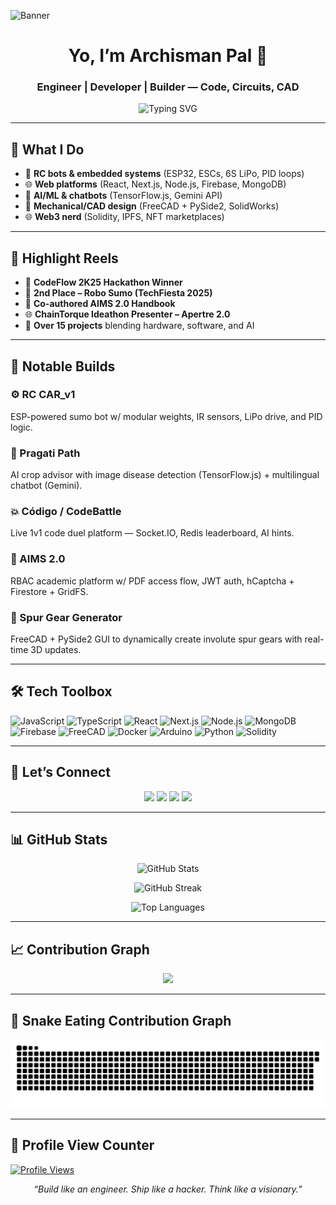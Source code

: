 ![Banner](https://media4.giphy.com/media/v1.Y2lkPTc5MGI3NjExamdmNmRzZjh6Ym1pbWt0N2phZGZuZ3QxYmxvamo3OXVyYWl3ZmlvMyZlcD12MV9pbnRlcm5hbF9naWZfYnlfaWQmY3Q9Zw/hHxTQkcjmHUTC/giphy.gif)

<h1 align="center">Yo, I’m Archisman Pal 👋</h1>
<h3 align="center">Engineer | Developer | Builder — Code, Circuits, CAD</h3>

<p align="center">
  <img src="https://readme-typing-svg.herokuapp.com?font=Fira+Code&size=25&duration=3000&pause=1000&color=00F7FF&center=true&vCenter=true&width=1000&lines=I+build+things+with+code,+circuits,+and+CAD.;Mech+by+degree.+Full-stack+by+choice.+AI+by+curiosity." alt="Typing SVG">
</p>

---

## 🔧 What I Do

- 🔩 **RC bots & embedded systems** (ESP32, ESCs, 6S LiPo, PID loops)  
- 🌐 **Web platforms** (React, Next.js, Node.js, Firebase, MongoDB)  
- 🧠 **AI/ML & chatbots** (TensorFlow.js, Gemini API)  
- 🧰 **Mechanical/CAD design** (FreeCAD + PySide2, SolidWorks)  
- 🌐 **Web3 nerd** (Solidity, IPFS, NFT marketplaces)

---

## 🚀 Highlight Reels

- 🥇 **CodeFlow 2K25 Hackathon Winner**  
- 🤖 **2nd Place – Robo Sumo (TechFiesta 2025)**  
- 📘 **Co-authored AIMS 2.0 Handbook**  
- 🌐 **ChainTorque Ideathon Presenter – Apertre 2.0**  
- 🔗 **Over 15 projects** blending hardware, software, and AI

---

## 🧠 Notable Builds

### ⚙️ RC CAR_v1
ESP-powered sumo bot w/ modular weights, IR sensors, LiPo drive, and PID logic.

### 🌾 Pragati Path
AI crop advisor with image disease detection (TensorFlow.js) + multilingual chatbot (Gemini).

### 💥 Código / CodeBattle
Live 1v1 code duel platform — Socket.IO, Redis leaderboard, AI hints.

### 🔐 AIMS 2.0
RBAC academic platform w/ PDF access flow, JWT auth, hCaptcha + Firestore + GridFS.

### 🧮 Spur Gear Generator
FreeCAD + PySide2 GUI to dynamically create involute spur gears with real-time 3D updates.

---

## 🛠 Tech Toolbox

![JavaScript](https://img.shields.io/badge/JavaScript-F7DF1E?logo=javascript&logoColor=black)
![TypeScript](https://img.shields.io/badge/TypeScript-3178C6?logo=typescript&logoColor=white)
![React](https://img.shields.io/badge/React-20232A?logo=react)
![Next.js](https://img.shields.io/badge/Next.js-000?logo=next.js)
![Node.js](https://img.shields.io/badge/Node.js-339933?logo=node.js&logoColor=white)
![MongoDB](https://img.shields.io/badge/MongoDB-47A248?logo=mongodb&logoColor=white)
![Firebase](https://img.shields.io/badge/Firebase-FFCA28?logo=firebase&logoColor=black)
![FreeCAD](https://img.shields.io/badge/FreeCAD-1D2D69?logo=freecad&logoColor=white)
![Docker](https://img.shields.io/badge/Docker-2496ED?logo=docker&logoColor=white)
![Arduino](https://img.shields.io/badge/Arduino-00979D?logo=arduino&logoColor=white)
![Python](https://img.shields.io/badge/Python-3776AB?logo=python&logoColor=white)
![Solidity](https://img.shields.io/badge/Solidity-363636?logo=solidity&logoColor=white)

---

## 🔗 Let’s Connect

<p align="center">
  <a href="mailto:archismankumar@gmail.com"><img src="https://img.shields.io/badge/Gmail-D14836?style=for-the-badge&logo=gmail&logoColor=white"/></a>
  <a href="https://linkedin.com/in/archisman-pal-32554632a"><img src="https://img.shields.io/badge/LinkedIn-0A66C2?style=for-the-badge&logo=linkedin&logoColor=white"/></a>
  <a href="https://x.com/ArchismanPal2"><img src="https://img.shields.io/badge/X-000000?style=for-the-badge&logo=twitter&logoColor=white"/></a>
  <a href="https://github.com/Dealer-09"><img src="https://img.shields.io/badge/GitHub-181717?style=for-the-badge&logo=github&logoColor=white"/></a>
</p>

---

## 📊 GitHub Stats

<p align="center">
  <img src="https://github-readme-stats.vercel.app/api?username=Dealer-09&show_icons=true&count_private=true&hide_border=true&bg_color=000000&title_color=00e7ff&text_color=ffffff&icon_color=00e7ff" alt="GitHub Stats"/>
</p>

<p align="center">
  <img src="https://streak-stats.demolab.com/?user=Dealer-09&include_all_commits=true&hide_border=true&background=000000&ring=00e7ff&fire=00e7ff&currStreakNum=ffffff&currStreakLabel=00e7ff&sideNums=ffffff&sideLabels=ffffff&dates=ffffff&stroke=ffffff&card_width=495" alt="GitHub Streak"/>
</p>

<p align="center">
  <img src="https://github-readme-stats.vercel.app/api/top-langs/?username=Dealer-09&layout=compact&hide_border=true&bg_color=000000&title_color=00e7ff&text_color=ffffff&icon_color=00e7ff" alt="Top Languages"/>
</p>

---

## 📈 Contribution Graph

<p align="center">
  <img src="https://github-readme-activity-graph.vercel.app/graph?username=Dealer-09&theme=react-dark&hide_border=true&radius=16&area=true" />
</p>

---

## 🐍 Snake Eating Contribution Graph

<p align="center">
  <img src="https://github.com/Dealer-09/Dealer-09/blob/main/github-user-contribution.svg" alt="Snake animation">
</p>

---

## 🔢 Profile View Counter

<p align="left">
  <a href="https://github.com/Dealer-09">
    <img src="https://komarev.com/ghpvc/?username=Dealer-09&style=for-the-badge&color=red" alt="Profile Views" height="30"/>
  </a>
</p>
<p align="center"><i>“Build like an engineer. Ship like a hacker. Think like a visionary.”</i></p>
